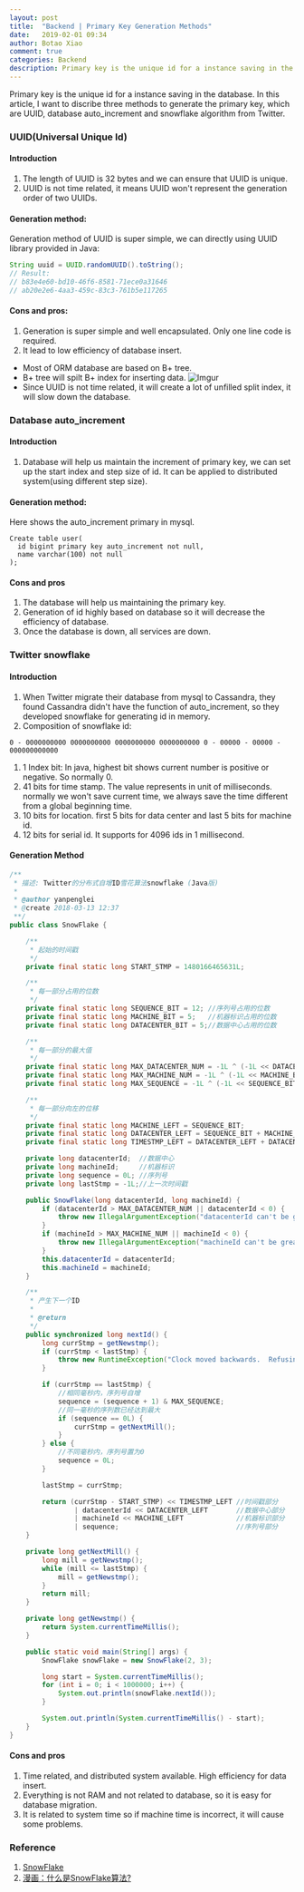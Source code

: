 ```yaml
---
layout: post
title:  "Backend | Primary Key Generation Methods"
date:   2019-02-01 09:34
author: Botao Xiao
comment: true
categories: Backend
description: Primary key is the unique id for a instance saving in the database. In this article, I want to discribe three methods to generate the primary key, which are UUID, database auto_increment and snowflake algorithm from Twitter.
---
```


Primary key is the unique id for a instance saving in the database. In this article, I want to discribe three methods to generate the primary key, which are UUID, database auto_increment and snowflake algorithm from Twitter.

### UUID(Universal Unique Id)
#### Introduction
1. The length of UUID is 32 bytes and we can ensure that UUID is unique.
2. UUID is not time related, it means UUID won't represent the generation order of two UUIDs.

#### Generation method:
Generation method of UUID is super simple, we can directly using UUID library provided in Java:
```Java
String uuid = UUID.randomUUID().toString();
// Result:
// b83e4e60-bd10-46f6-8581-71ece0a31646
// ab20e2e6-4aa3-459c-83c3-761b5e117265
```

#### Cons and pros:
1. Generation is super simple and well encapsulated. Only one line code is required.
2. It lead to low efficiency of database insert.
  * Most of ORM database are based on B+ tree.
  * B+ tree will spilt B+ index for inserting data.
  ![Imgur](https://i.imgur.com/jBFZXOd.png)
  * Since UUID is not time related, it will create a lot of unfilled split index, it will slow down the database.

### Database auto_increment
#### Introduction
1. Database will help us maintain the increment of primary key, we can set up the start index and step size of id. It can be applied to distributed system(using different step size).

#### Generation method:
Here shows the auto_increment primary in mysql.
```MYSQL
Create table user(
  id bigint primary key auto_increment not null,
  name varchar(100) not null
);
```

#### Cons and pros
1. The database will help us maintaining the primary key.
2. Generation of id highly based on database so it will decrease the efficiency of database.
3. Once the database is down, all services are down.

### Twitter snowflake
#### Introduction
1. When Twitter migrate their database from mysql to Cassandra, they found Cassandra didn't have the function of auto_increment, so they developed snowflake for generating id in memory.
2. Composition of snowflake id:
```
0 - 0000000000 0000000000 0000000000 0000000000 0 - 00000 - 00000 - 000000000000
```
  1. 1 Index bit: In java, highest bit shows current number is positive or negative. So normally 0.
  2. 41 bits for time stamp. The value represents in unit of milliseconds. normally we won't save current time, we always save the time different from a global beginning time.
  3. 10 bits for location. first 5 bits for data center and last 5 bits for machine id.
  4. 12 bits for serial id. It supports for 4096 ids in 1 millisecond.

#### Generation Method
```Java
/**
 * 描述: Twitter的分布式自增ID雪花算法snowflake (Java版)
 *
 * @author yanpenglei
 * @create 2018-03-13 12:37
 **/
public class SnowFlake {

    /**
     * 起始的时间戳
     */
    private final static long START_STMP = 1480166465631L;

    /**
     * 每一部分占用的位数
     */
    private final static long SEQUENCE_BIT = 12; //序列号占用的位数
    private final static long MACHINE_BIT = 5;   //机器标识占用的位数
    private final static long DATACENTER_BIT = 5;//数据中心占用的位数

    /**
     * 每一部分的最大值
     */
    private final static long MAX_DATACENTER_NUM = -1L ^ (-1L << DATACENTER_BIT);
    private final static long MAX_MACHINE_NUM = -1L ^ (-1L << MACHINE_BIT);
    private final static long MAX_SEQUENCE = -1L ^ (-1L << SEQUENCE_BIT);

    /**
     * 每一部分向左的位移
     */
    private final static long MACHINE_LEFT = SEQUENCE_BIT;
    private final static long DATACENTER_LEFT = SEQUENCE_BIT + MACHINE_BIT;
    private final static long TIMESTMP_LEFT = DATACENTER_LEFT + DATACENTER_BIT;

    private long datacenterId;  //数据中心
    private long machineId;     //机器标识
    private long sequence = 0L; //序列号
    private long lastStmp = -1L;//上一次时间戳

    public SnowFlake(long datacenterId, long machineId) {
        if (datacenterId > MAX_DATACENTER_NUM || datacenterId < 0) {
            throw new IllegalArgumentException("datacenterId can't be greater than MAX_DATACENTER_NUM or less than 0");
        }
        if (machineId > MAX_MACHINE_NUM || machineId < 0) {
            throw new IllegalArgumentException("machineId can't be greater than MAX_MACHINE_NUM or less than 0");
        }
        this.datacenterId = datacenterId;
        this.machineId = machineId;
    }

    /**
     * 产生下一个ID
     *
     * @return
     */
    public synchronized long nextId() {
        long currStmp = getNewstmp();
        if (currStmp < lastStmp) {
            throw new RuntimeException("Clock moved backwards.  Refusing to generate id");
        }

        if (currStmp == lastStmp) {
            //相同毫秒内，序列号自增
            sequence = (sequence + 1) & MAX_SEQUENCE;
            //同一毫秒的序列数已经达到最大
            if (sequence == 0L) {
                currStmp = getNextMill();
            }
        } else {
            //不同毫秒内，序列号置为0
            sequence = 0L;
        }

        lastStmp = currStmp;

        return (currStmp - START_STMP) << TIMESTMP_LEFT //时间戳部分
                | datacenterId << DATACENTER_LEFT       //数据中心部分
                | machineId << MACHINE_LEFT             //机器标识部分
                | sequence;                             //序列号部分
    }

    private long getNextMill() {
        long mill = getNewstmp();
        while (mill <= lastStmp) {
            mill = getNewstmp();
        }
        return mill;
    }

    private long getNewstmp() {
        return System.currentTimeMillis();
    }

    public static void main(String[] args) {
        SnowFlake snowFlake = new SnowFlake(2, 3);

        long start = System.currentTimeMillis();
        for (int i = 0; i < 1000000; i++) {
            System.out.println(snowFlake.nextId());
        }

        System.out.println(System.currentTimeMillis() - start);
    }
}
```

#### Cons and pros
1. Time related, and distributed system available. High efficiency for data insert.
2. Everything is not RAM and not related to database, so it is easy for database migration.
3. It is related to system time so if machine time is incorrect, it will cause some problems.

### Reference
1. [SnowFlake](https://github.com/souyunku/SnowFlake)
2. [漫画：什么是SnowFlake算法?](https://www.sohu.com/a/232008315_453160)
